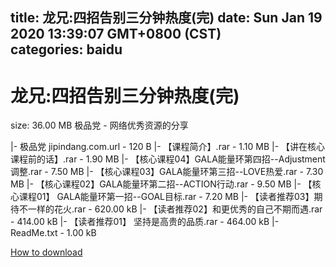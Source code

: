 
title: 龙兄:四招告别三分钟热度(完)
date: Sun Jan 19 2020 13:39:07 GMT+0800 (CST)    
categories: baidu
---

# 龙兄:四招告别三分钟热度(完)
size: 36.00 MB
 极品党 - 网络优秀资源的分享
 
|- 极品党 jipindang.com.url - 120 B
|- 【课程简介】.rar - 1.10 MB
|- 【讲在核心课程前的话】.rar - 1.90 MB
|- 【核心课程04】GALA能量环第四招--Adjustment调整.rar - 7.50 MB
|- 【核心课程03】GALA能量环第三招--LOVE热爱.rar - 7.30 MB
|- 【核心课程02】GALA能量环第二招--ACTION行动.rar - 9.50 MB
|- 【核心课程01】 GALA能量环第一招--GOAL目标.rar - 7.20 MB
|- 【读者推荐03】期待不一样的花火.rar - 620.00 kB
|- 【读者推荐02】和更优秀的自己不期而遇.rar - 414.00 kB
|- 【读者推荐01】 坚持是高贵的品质.rar - 464.00 kB
|- ReadMe.txt - 1.00 kB

[How to download](https://bpcam.bemobtrk.com/go/2ceec3aa-1ca2-46d6-b9ff-aaa5c184517c?jno=4873)